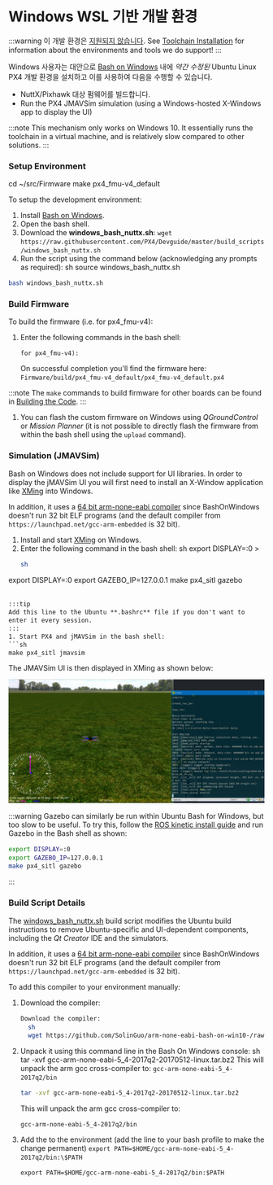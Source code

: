 # Windows WSL 기반 개발 환경

:::warning
이 개발 환경은 [지원되지 않습니다](../advanced/dev_env_unsupported.md). See [Toolchain Installation](../dev_setup/dev_env.md) for information about the environments and tools we do support!
:::

Windows 사용자는 대안으로 [Bash on Windows](https://github.com/Microsoft/BashOnWindows) 내에 *약간 수정된* Ubuntu Linux PX4 개발 환경을 설치하고 이를 사용하여 다음을 수행할 수 있습니다.
* NuttX/Pixhawk 대상 펌웨어를 빌드합니다.
* Run the PX4 JMAVSim simulation (using a Windows-hosted X-Windows app to display the UI)

:::note
This mechanism only works on Windows 10. It essentially runs the toolchain in a virtual machine, and is relatively slow compared to other solutions.
:::

### Setup Environment

cd ~/src/Firmware make px4_fmu-v4_default <!-- NEED px4_version -->

To setup the development environment:
1. Install [Bash on Windows](https://github.com/Microsoft/BashOnWindows).
1. Open the bash shell.
1. Download the **windows_bash_nuttx.sh**: `wget https://raw.githubusercontent.com/PX4/Devguide/master/build_scripts/windows_bash_nuttx.sh` <!-- NEED px4_version -->
1. Run the script using the command below (acknowledging any prompts as required): sh source windows_bash_nuttx.sh
  ```sh
  bash windows_bash_nuttx.sh
  ```

### Build Firmware

To build the firmware (i.e. for px4_fmu-v4):
1. Enter the following commands in the bash shell:
   ```
   for px4_fmu-v4):
   ```
   On successful completion you'll find the firmware here: `Firmware/build/px4_fmu-v4_default/px4_fmu-v4_default.px4`

:::note
The `make` commands to build firmware for other boards can be found in [Building the Code](../dev_setup/building_px4.md#nuttx-pixhawk-based-boards).
:::

1. You can flash the custom firmware on Windows using *QGroundControl* or *Mission Planner* (it is not possible to directly flash the firmware from within the bash shell using the `upload` command).


### Simulation (JMAVSim)

Bash on Windows does not include support for UI libraries. In order to display the jMAVSim UI you will first need to install an X-Window application like [XMing](https://sourceforge.net/projects/xming/) into Windows.

In addition, it uses a [64 bit arm-none-eabi compiler](https://github.com/SolinGuo/arm-none-eabi-bash-on-win10-.git) since BashOnWindows doesn't run 32 bit ELF programs (and the default compiler from `https://launchpad.net/gcc-arm-embedded` is 32 bit).
1. Install and start [XMing](https://sourceforge.net/projects/xming/) on Windows.
1. Enter the following command in the bash shell: sh export DISPLAY=:0 >
   ```sh
   sh
  export DISPLAY=:0
  export GAZEBO_IP=127.0.0.1
  make px4_sitl gazebo
   ```

:::tip
Add this line to the Ubuntu **.bashrc** file if you don't want to enter it every session.
:::
1. Start PX4 and jMAVSim in the bash shell:
   ```sh
   make px4_sitl jmavsim
   ```
   The JMAVSim UI is then displayed in XMing as shown below:

   ![jMAVSimOnWindows](../../assets/simulation/jmavsim_on_windows.png)

:::warning
Gazebo can similarly be run within Ubuntu Bash for Windows, but too slow to be useful. To try this, follow the [ROS kinetic install guide](http://wiki.ros.org/kinetic/Installation/Ubuntu) and run Gazebo in the Bash shell as shown:
```sh
export DISPLAY=:0
export GAZEBO_IP=127.0.0.1
make px4_sitl gazebo
```
:::

<a id="build_script_details"></a>

### Build Script Details

The <a href="https://raw.githubusercontent.com/PX4/Devguide/master/build_scripts/windows_bash_nuttx.sh">windows_bash_nuttx.sh</a> <!-- NEED px4_version --> build script modifies the Ubuntu build instructions to remove Ubuntu-specific and UI-dependent components, including the *Qt Creator* IDE and the simulators.

In addition, it uses a [64 bit arm-none-eabi compiler](https://github.com/SolinGuo/arm-none-eabi-bash-on-win10-.git) since BashOnWindows doesn't run 32 bit ELF programs (and the default compiler from `https://launchpad.net/gcc-arm-embedded` is 32 bit).

To add this compiler to your environment manually:

1. Download the compiler:
   ```sh
   Download the compiler: 
     sh
     wget https://github.com/SolinGuo/arm-none-eabi-bash-on-win10-/raw/master/gcc-arm-none-eabi-5_4-2017q2-20170512-linux.tar.bz2
   ```
1. Unpack it using this command line in the Bash On Windows console: sh tar -xvf gcc-arm-none-eabi-5_4-2017q2-20170512-linux.tar.bz2 This will unpack the arm gcc cross-compiler to: `gcc-arm-none-eabi-5_4-2017q2/bin`
   ```sh
   tar -xvf gcc-arm-none-eabi-5_4-2017q2-20170512-linux.tar.bz2
   ```
   This will unpack the arm gcc cross-compiler to:
   ```
   gcc-arm-none-eabi-5_4-2017q2/bin
   ```
1. Add the to the environment (add the line to your bash profile to make the change permanent) `export PATH=$HOME/gcc-arm-none-eabi-5_4-2017q2/bin:\$PATH`
   ```
   export PATH=$HOME/gcc-arm-none-eabi-5_4-2017q2/bin:$PATH
   ```
